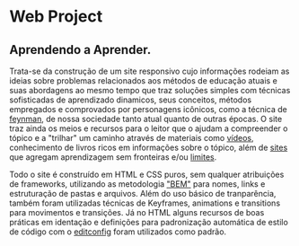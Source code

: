 # Web Project

## Aprendendo a Aprender.

Trata-se da construção de um site responsivo cujo informações rodeiam as ideias sobre problemas relacionados aos métodos de educação atuais e suas abordagens ao mesmo tempo que traz soluções simples  com técnicas sofisticadas de aprendizado dinamicos, seus conceitos, métodos empregados e comprovados por personagens icônicos, como a técnica de <a href="https://www.bbc.com/portuguese/geral-36750825" target="_blank">feynman</a>, de nossa sociedade tanto atual quanto de outras épocas. O site traz ainda os meios e recursos para o leitor que o ajudam a compreender o tópico e a "trilhar" um caminho através de materiais como <a href="https://www.youtube.com/embed/5MgBikgcWnY" target="_blank">vídeos</a>, conhecimento de livros ricos em informações sobre o tópico, além de <a href="https://medium.com/" target="_blank">sites</a> que agregam aprendizagem sem fronteiras e/ou <a href="https://www.khanacademy.org/" target="_blank">limites</a>.

Todo o site é construído em HTML e CSS puros, sem qualquer atribuições de frameworks, utilizando as metodologia ["BEM"](https://getbem.com/) para nomes, links e estruturação de pastas e arquivos. Além do uso básico de tranparência, também foram utilizadas técnicas de Keyframes, animations e transitions para movimentos e transições. Já no HTML alguns recursos de boas práticas em identação e definições para padronização automática de estilo de código com o [editconfig](https://editorconfig.org/) foram utilizados como padrão.
